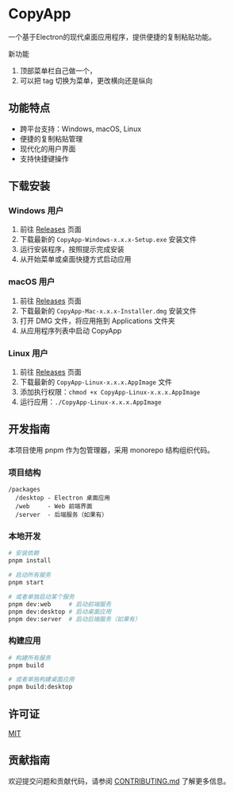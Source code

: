 # CopyApp

一个基于Electron的现代桌面应用程序，提供便捷的复制粘贴功能。

新功能

1. 顶部菜单栏自己做一个，
2. 可以把 tag 切换为菜单，更改横向还是纵向

## 功能特点

- 跨平台支持：Windows, macOS, Linux
- 便捷的复制粘贴管理
- 现代化的用户界面
- 支持快捷键操作

## 下载安装

### Windows 用户

1. 前往 [Releases](https://github.com/2531800823/copy/releases) 页面
2. 下载最新的 `CopyApp-Windows-x.x.x-Setup.exe` 安装文件
3. 运行安装程序，按照提示完成安装
4. 从开始菜单或桌面快捷方式启动应用

### macOS 用户

1. 前往 [Releases](https://github.com/2531800823/copy/releases) 页面
2. 下载最新的 `CopyApp-Mac-x.x.x-Installer.dmg` 安装文件
3. 打开 DMG 文件，将应用拖到 Applications 文件夹
4. 从应用程序列表中启动 CopyApp

### Linux 用户

1. 前往 [Releases](https://github.com/2531800823/copy/releases) 页面
2. 下载最新的 `CopyApp-Linux-x.x.x.AppImage` 文件
3. 添加执行权限：`chmod +x CopyApp-Linux-x.x.x.AppImage`
4. 运行应用：`./CopyApp-Linux-x.x.x.AppImage`

## 开发指南

本项目使用 pnpm 作为包管理器，采用 monorepo 结构组织代码。

### 项目结构

```
/packages
  /desktop - Electron 桌面应用
  /web     - Web 前端界面
  /server  - 后端服务（如果有）
```

### 本地开发

```bash
# 安装依赖
pnpm install

# 启动所有服务
pnpm start

# 或者单独启动某个服务
pnpm dev:web     # 启动前端服务
pnpm dev:desktop # 启动桌面应用
pnpm dev:server  # 启动后端服务（如果有）
```

### 构建应用

```bash
# 构建所有服务
pnpm build

# 或者单独构建桌面应用
pnpm build:desktop
```

## 许可证

[MIT](LICENSE)

## 贡献指南

欢迎提交问题和贡献代码，请参阅 [CONTRIBUTING.md](CONTRIBUTING.md) 了解更多信息。

